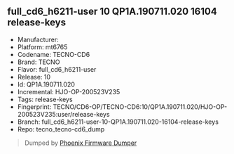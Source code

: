 ## full_cd6_h6211-user 10 QP1A.190711.020 16104 release-keys
- Manufacturer: 
- Platform: mt6765
- Codename: TECNO-CD6
- Brand: TECNO
- Flavor: full_cd6_h6211-user
- Release: 10
- Id: QP1A.190711.020
- Incremental: HJO-OP-200523V235
- Tags: release-keys
- Fingerprint: TECNO/CD6-OP/TECNO-CD6:10/QP1A.190711.020/HJO-OP-200523V235:user/release-keys
- Branch: full_cd6_h6211-user-10-QP1A.190711.020-16104-release-keys
- Repo: tecno_tecno-cd6_dump


>Dumped by [Phoenix Firmware Dumper](https://github.com/DroidDumps/phoenix_firmware_dumper)

